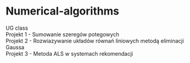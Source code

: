 # Numerical-algorithms
 UG class\
Projekt 1 - Sumowanie szeregów potegowych\
Projekt 2 - Rozwiazywanie układów równań liniowych metodą eliminacji Gaussa\
Projekt 3 - Metoda ALS w systemach rekomendacji
